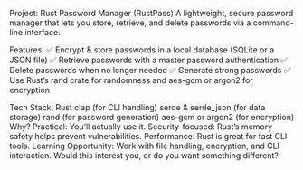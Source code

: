 Project: Rust Password Manager (RustPass)
A lightweight, secure password manager that lets you store, retrieve, and delete passwords via a command-line interface.

Features:
✅ Encrypt & store passwords in a local database (SQLite or a JSON file)
✅ Retrieve passwords with a master password authentication
✅ Delete passwords when no longer needed
✅ Generate strong passwords
✅ Use Rust’s rand crate for randomness and aes-gcm or argon2 for encryption

Tech Stack:
Rust
clap (for CLI handling)
serde & serde_json (for data storage)
rand (for password generation)
aes-gcm or argon2 (for encryption)
Why?
Practical: You’ll actually use it.
Security-focused: Rust’s memory safety helps prevent vulnerabilities.
Performance: Rust is great for fast CLI tools.
Learning Opportunity: Work with file handling, encryption, and CLI interaction.
Would this interest you, or do you want something different?
